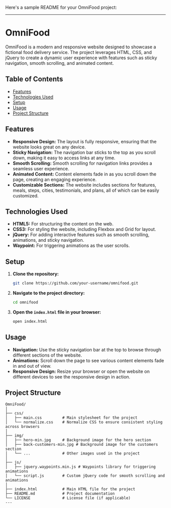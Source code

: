 Here's a sample README for your OmniFood project:

---

# OmniFood

OmniFood is a modern and responsive website designed to showcase a fictional food delivery service. The project leverages HTML, CSS, and jQuery to create a dynamic user experience with features such as sticky navigation, smooth scrolling, and animated content.

## Table of Contents

- [Features](#features)
- [Technologies Used](#technologies-used)
- [Setup](#setup)
- [Usage](#usage)
- [Project Structure](#project-structure)

## Features

- **Responsive Design:** The layout is fully responsive, ensuring that the website looks great on any device.
- **Sticky Navigation:** The navigation bar sticks to the top as you scroll down, making it easy to access links at any time.
- **Smooth Scrolling:** Smooth scrolling for navigation links provides a seamless user experience.
- **Animated Content:** Content elements fade in as you scroll down the page, creating an engaging experience.
- **Customizable Sections:** The website includes sections for features, meals, steps, cities, testimonials, and plans, all of which can be easily customized.

## Technologies Used

- **HTML5:** For structuring the content on the web.
- **CSS3:** For styling the website, including Flexbox and Grid for layout.
- **jQuery:** For adding interactive features such as smooth scrolling, animations, and sticky navigation.
- **Waypoint:** For triggering animations as the user scrolls.

## Setup

1. **Clone the repository:**

   ```bash
   git clone https://github.com/your-username/omnifood.git
   ```

2. **Navigate to the project directory:**

   ```bash
   cd omnifood
   ```

3. **Open the `index.html` file in your browser:**

   ```bash
   open index.html
   ```

## Usage

- **Navigation:** Use the sticky navigation bar at the top to browse through different sections of the website.
- **Animations:** Scroll down the page to see various content elements fade in and out of view.
- **Responsive Design:** Resize your browser or open the website on different devices to see the responsive design in action.

## Project Structure

```plaintext
OmniFood/
│
├── css/
│   ├── main.css         # Main stylesheet for the project
│   └── normalize.css    # Normalize CSS to ensure consistent styling across browsers
│
├── img/
│   ├── hero-min.jpg     # Background image for the hero section
│   ├── back-customers-min.jpg # Background image for the customers section
│   └── ...              # Other images used in the project
│
├── js/
│   ├── jquery.waypoints.min.js # Waypoints library for triggering animations
│   └── script.js        # Custom jQuery code for smooth scrolling and animations
│
├── index.html           # Main HTML file for the project
├── README.md            # Project documentation
└── LICENSE              # License file (if applicable)
---
